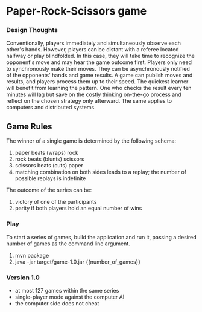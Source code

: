 # Paper-Rock-Scissors game

### Design Thoughts
Conventionally, players immediately and simultaneously observe each other's hands.
However, players can be distant with a referee located halfway or play blindfolded. In this case, they will take time to recognize the opponent's move and may hear the game outcome first.
Players only need to synchronously make their moves. They can be asynchronously notified of the opponents' hands and game results.
A game can publish moves and results, and players process them up to their speed. 
The quickest learner will benefit from learning the pattern. One who checks the result every ten minutes will lag but save on the costly thinking on-the-go process and reflect on the chosen strategy only afterward.
The same applies to computers and distributed systems.

## Game Rules
The winner of a single game is determined by the following schema:
1. paper beats (wraps) rock
2. rock beats (blunts) scissors
3. scissors beats (cuts) paper
4. matching combination on both sides leads to a replay; the number of possible replays is indefinite

The outcome of the series can be:
1. victory of one of the participants
2. parity if both players hold an equal number of wins

### Play
To start a series of games, build the application and run it, passing a desired number of games as the command line argument.

1. mvn package
2. java -jar target/game-1.0.jar {{number_of_games}}

### Version 1.0
* at most 127 games within the same series
* single-player mode against the computer AI
* the computer side does not cheat

